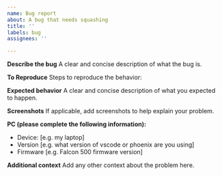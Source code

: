 ```yaml
---
name: Bug report
about: A bug that needs squashing
title: ''
labels: bug
assignees: ''

---
```


**Describe the bug**
A clear and concise description of what the bug is.

**To Reproduce**
Steps to reproduce the behavior:

**Expected behavior**
A clear and concise description of what you expected to happen.

**Screenshots**
If applicable, add screenshots to help explain your problem.

**PC (please complete the following information):**
 - Device: [e.g. my laptop]
 - Version [e.g. what version of vscode or phoenix are you using]
 - Firmware [e.g. Falcon 500 firmware version]

**Additional context**
Add any other context about the problem here.
